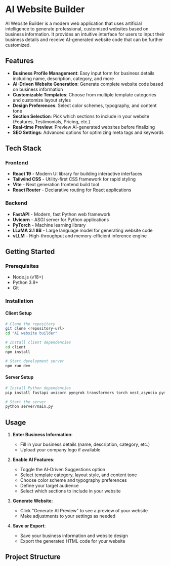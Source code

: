 # AI Website Builder

AI Website Builder is a modern web application that uses artificial intelligence to generate professional, customized websites based on business information. It provides an intuitive interface for users to input their business details and receive AI-generated website code that can be further customized.

## Features

- **Business Profile Management**: Easy input form for business details including name, description, category, and more
- **AI-Driven Website Generation**: Generate complete website code based on business information
- **Customizable Templates**: Choose from multiple template categories and customize layout styles
- **Design Preferences**: Select color schemes, typography, and content tone
- **Section Selection**: Pick which sections to include in your website (Features, Testimonials, Pricing, etc.)
- **Real-time Preview**: Preview AI-generated websites before finalizing
- **SEO Settings**: Advanced options for optimizing meta tags and keywords

## Tech Stack

### Frontend
- **React 19** - Modern UI library for building interactive interfaces
- **Tailwind CSS** - Utility-first CSS framework for rapid styling
- **Vite** - Next generation frontend build tool
- **React Router** - Declarative routing for React applications

### Backend
- **FastAPI** - Modern, fast Python web framework
- **Uvicorn** - ASGI server for Python applications
- **PyTorch** - Machine learning library
- **LLaMA 3.1 8B** - Large language model for generating website code
- **vLLM** - High-throughput and memory-efficient inference engine

## Getting Started

### Prerequisites
- Node.js (v18+)
- Python 3.9+
- Git

### Installation

#### Client Setup

```bash
# Clone the repository
git clone <repository-url>
cd "AI website builder"

# Install client dependencies
cd client
npm install

# Start development server
npm run dev
```

#### Server Setup

```bash
# Install Python dependencies
pip install fastapi uvicorn pyngrok transformers torch nest_asyncio pymongo sentence-transformers scikit-learn

# Start the server
python server/main.py
```

## Usage

1. **Enter Business Information**:
   - Fill in your business details (name, description, category, etc.)
   - Upload your company logo if available

2. **Enable AI Features**:
   - Toggle the AI-Driven Suggestions option
   - Select template category, layout style, and content tone
   - Choose color scheme and typography preferences
   - Define your target audience
   - Select which sections to include in your website

3. **Generate Website**:
   - Click "Generate AI Preview" to see a preview of your website
   - Make adjustments to your settings as needed

4. **Save or Export**:
   - Save your business information and website design
   - Export the generated HTML code for your website

## Project Structure

